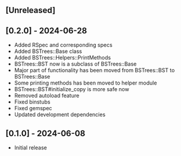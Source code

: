 ## [Unreleased]

## [0.2.0] - 2024-06-28

- Added RSpec and corresponding specs
- Added BSTrees::Base class
- Added BSTrees::Helpers::PrintMethods
- BSTrees::BST now is a subclass of BSTrees::Base
- Major part of functionality has been moved from BSTrees::BST to BSTrees::Base
- Some printing methods has been moved to helper module
- BSTrees::BST#initialize\_copy is more safe now
- Removed autoload feature
- Fixed binstubs
- Fixed gemspec
- Updated development dependencies

## [0.1.0] - 2024-06-08

- Initial release
